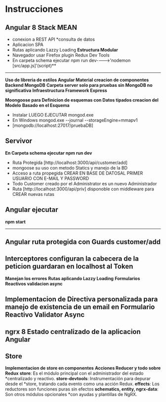 # Instrucciones
## Angular 8 Stack MEAN 
* conexion a REST API
 *consulta de datos
* Aplicacion SPA
* Rutas aplicando Lazzy Loading
**Estructura Modular**
* Navegador usar Firefox plugin Redux Dev Tools
* En carpeta schema ejecutar npm run dev---->'nodemon [src/app.js]'(script)**
***
**Uso de libreria de estilos Angular Material creacion de componentes**
**Backend MongoDB**
**Carpeta server solo para pruebas sin MongoDB no significativa**
**Infraestructura Framework Express**

**Moongoose para Definicion de esquemas con Datos tipados creacion del Modelo**
**Basado en el Esquema** 
  
  * Instalar LUEGO EJECUTAR mongod.exe
  * En Windows mongod.exe --journal --storageEngine=mmapv1
  *  [mongodb://localhost:27017/pruebaDB]
## Servivor
  **En Carpeta schema ejecutar npm run dev**
  * Ruta Protegida [http://localhost:3000/api/customer/add]
  * mongoose su uso con metodo Statics y manejo de la BD
  * Acceso a ruta propegida CREAR EN BASE DE DATOSAL PRIMER USUARIO CON E-MAIL Y PASSWORD
  * Todo Customer creado por el Administrator es un nuevo Administrador 
  * Ruta [http://localhost:3000/api/priv] disponoble con middleware para CREAR nuevas rutas 
## Angular ejecutar
  **npm start**
***
## Angular ruta protegida con Guards customer/add
## Interceptores configuran la cabecera de la peticion guardaran en localhost al Token
**Manejan los errores** 
 **Rutas aplicando Lazzy Loading**
**Formularios Reactivos validacion async**
## Implementacion de Directiva personalizada para manejo de existencia de un email en Formulario Reactivo Validator Async
## ngrx 8  Estado centralizado de la aplicacion Angular 
## Store 
**Implementacion de store en componentes** 
**Acciones Reducer y todo sobre Redux**
**store**: Es el módulo principal con el administrador del estado *centralizado y reactivo.
**store-devtools**: Instrumentación para depurar desde el 
*store, tratando cada evento como una acción Redux.
**effects**: Los reductores son funciones puras sin efectos 
**schematics, entity, ngrx-data**: Son otros módulos opcionales *con ayudas y plantillas de NgRX.
## 

